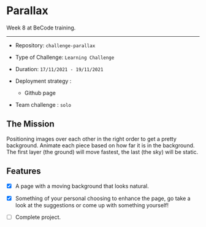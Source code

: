 # Parallax

Week 8 at BeCode training.

***

- Repository: `challenge-parallax`
- Type of Challenge: `Learning Challenge`
- Duration: `17/11/2021 - 19/11/2021`
- Deployment strategy :
    - Github page

- Team challenge : `solo`


## The Mission
Positioning images over each other in the right order to get a pretty background. Animate each piece based on how far it is in the background. The first layer (the ground) will move fastest, the last (the sky) will be static.

## Features

- [x] A page with a moving background that looks natural.

- [x] Something of your personal choosing to enhance the page, go take a look at the suggestions or come up with something yourself!

- [ ] Complete project.
